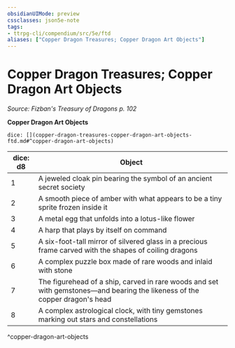 ```yaml
---
obsidianUIMode: preview
cssclasses: json5e-note
tags:
- ttrpg-cli/compendium/src/5e/ftd
aliases: ["Copper Dragon Treasures; Copper Dragon Art Objects"]
---
```

# Copper Dragon Treasures; Copper Dragon Art Objects
*Source: Fizban's Treasury of Dragons p. 102* 

**Copper Dragon Art Objects**

`dice: [](copper-dragon-treasures-copper-dragon-art-objects-ftd.md#^copper-dragon-art-objects)`

| dice: d8 | Object |
|----------|--------|
| 1 | A jeweled cloak pin bearing the symbol of an ancient secret society |
| 2 | A smooth piece of amber with what appears to be a tiny sprite frozen inside it |
| 3 | A metal egg that unfolds into a lotus-like flower |
| 4 | A harp that plays by itself on command |
| 5 | A six-foot-tall mirror of silvered glass in a precious frame carved with the shapes of coiling dragons |
| 6 | A complex puzzle box made of rare woods and inlaid with stone |
| 7 | The figurehead of a ship, carved in rare woods and set with gemstones—and bearing the likeness of the copper dragon's head |
| 8 | A complex astrological clock, with tiny gemstones marking out stars and constellations |
^copper-dragon-art-objects